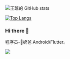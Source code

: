 ![王琼的 GitHub stats](https://github-readme-stats.vercel.app/api?username=wqandroid&theme=blueberry&show_icons=true&bg_color=fff&text_color=00e676)

[![Top Langs](https://github-readme-stats.vercel.app/api/top-langs/?username=wqandroid&theme=blueberry&icon_color=fff&bg_color=fff&text_color=00e676&layout=compact)](https://github.com/anuraghazra/github-readme-stats)



### Hi there 👋

程序员-🍼奶爸 Android/Flutter。




<a href="https://github.com/wqandroid">
    <img src="https://komarev.com/ghpvc/?username=AlanCheen&color=brightgreen&style=flat&label=Profile Views：" />
</a> 


<!--
**wqanroid/wqandroid** is a ✨ _special_ ✨ repository because its `README.md` (this file) appears on your GitHub profile.

Here are some ideas to get you started:

- 🔭 I’m currently working on ...
- 🌱 I’m currently learning ...
- 🤔 I’m looking for help with ...
- 💬 Ask me about ...
- 📫 How to reach me: ...
- 😄 Pronouns: ...
- ⚡ Fun fact: ...
-->


